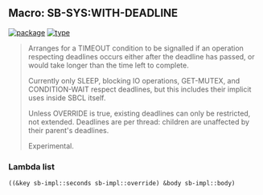 ## Macro: SB-SYS:WITH-DEADLINE
[![package](https://img.shields.io/badge/Package-SB--SYS-5f9ea0.svg?style=social&colorA=999999)](../) [![type](https://img.shields.io/badge/Type-Macro-5f9ea0.svg?style=social&colorA=999999)](../#macro) 

> Arranges for a TIMEOUT condition to be signalled if an operation
> respecting deadlines occurs either after the deadline has passed, or
> would take longer than the time left to complete.
> 
> Currently only SLEEP, blocking IO operations, GET-MUTEX, and
> CONDITION-WAIT respect deadlines, but this includes their implicit
> uses inside SBCL itself.
> 
> Unless OVERRIDE is true, existing deadlines can only be restricted,
> not extended. Deadlines are per thread: children are unaffected by
> their parent's deadlines.
> 
> Experimental.

### Lambda list
```cl
((&key sb-impl::seconds sb-impl::override) &body sb-impl::body)
```
